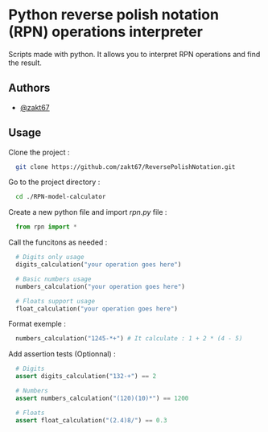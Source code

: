 # Python reverse polish notation (RPN) operations interpreter
Scripts made with python. It allows you to interpret RPN operations and find the result.

## Authors
- [@zakt67](https://github.com/zakt67)

## Usage
Clone the project :
```bash
  git clone https://github.com/zakt67/ReversePolishNotation.git
```

Go to the project directory :
```bash
  cd ./RPN-model-calculator
```

Create a new python file and import *rpn.py* file :
```py
  from rpn import *
```

Call the funcitons as needed :
```python
  # Digits only usage
  digits_calculation("your operation goes here")

  # Basic numbers usage
  numbers_calculation("your operation goes here")

  # Floats support usage
  float_calculation("your operation goes here")
```

Format exemple : 
```py
  numbers_calculation("1245-*+") # It calculate : 1 + 2 * (4 - 5)
```

Add assertion tests (Optionnal) :
```python
  # Digits
  assert digits_calculation("132-+") == 2

  # Numbers
  assert numbers_calculation("(120)(10)*") == 1200

  # Floats
  assert float_calculation("(2.4)8/") == 0.3
```

